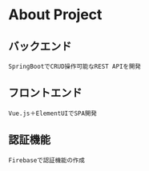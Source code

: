 # About Project

## バックエンド

```
SpringBootでCRUD操作可能なREST APIを開発
```

## フロントエンド

```
Vue.js＋ElementUIでSPA開発
```

## 認証機能

```
Firebaseで認証機能の作成
```

